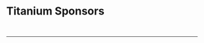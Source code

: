 <!--
This file uses markdown. If you need to know more about markdown, visit https://github.com/CaedmonMyers/untitled-repo/wiki/Markdown-Basics
-->


<!--Start of Sponsors-->


# Titanium Sponsors


<br><hr><br><!--__________Separator for sponsors__________-->